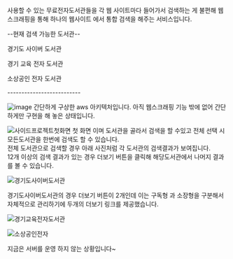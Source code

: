 사용할 수 있는 무료전자도서관들을 각 웹 사이트마다 들어가서 검색하는 게 
불편해 웹 스크래핑을 통해 하나의 웹사이트 에서 통합 검색을 해주는 서비스입니다.


--현재 검색 가능한 도서관--
<p>경기도 사이버 도서관</p>
<p>경기 교육 전자 도서관</p>
<p>소상공인 전자 도서관</p>
--------------------------






![image](https://github.com/user-attachments/assets/abd5516d-ffe1-4e49-8772-c92ad9996dd8)
간단하게 구상한 aws 아키텍처입니다.
아직 웹스크래핑 기능 밖에 없어 간단하게만 구현을 해 놓은 상태입니다.
<br/>


![사이드프로젝트첫화면](https://github.com/user-attachments/assets/105ee0bd-d8fe-4ba4-9d54-90e88291b4f4)
첫 화면 이며 도서관을 골라서 검색을 할 수있고 전체 선택 시 모든도서관을 한번에 검색도 할 수 있습니다. <br>
전체 도서관으로 검색할 경우 아래 사진처럼 각 도서관의 검색결과가 보여집니다. <br>
12개 이상의 검색 결과가 있는 경우 더보기 버튼을 클릭해 해당도서관에서 나머지 결과를 볼 수 있습니다.



![경기도사이버도서관](https://github.com/user-attachments/assets/72c145ee-287d-40d0-9206-8f2ba2523e1d)

경기도사이버도서관의 경우 더보기 버튼이 2개인데 이는 구독형 과 소장형을 구분해서 자체적으로 관리하기에 두개의 더보기 링크를 제공했습니다.

![경기교육전자도서관](https://github.com/user-attachments/assets/ee7cc1ae-4d23-4244-832e-6c420f491e09)

![소상공인전자](https://github.com/user-attachments/assets/4108597f-d480-4ccc-b629-46ad97d06113)


지금은 서버를 운영 하지 않는 상황입니다~
